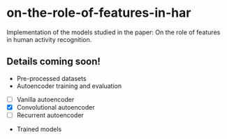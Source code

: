 # on-the-role-of-features-in-har
Implementation of the models studied in the paper: On the role of features in human activity recognition.

## Details coming soon!
 - Pre-processed datasets
 - Autoencoder training and evaluation
  - [ ] Vanilla autoencoder
  - [x] Convolutional autoencoder
  - [ ] Recurrent autoencoder
 - Trained models
